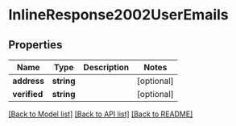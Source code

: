 # InlineResponse2002UserEmails

## Properties
Name | Type | Description | Notes
------------ | ------------- | ------------- | -------------
**address** | **string** |  | [optional] 
**verified** | **string** |  | [optional] 

[[Back to Model list]](../../README.md#documentation-for-models) [[Back to API list]](../../README.md#documentation-for-api-endpoints) [[Back to README]](../../README.md)

